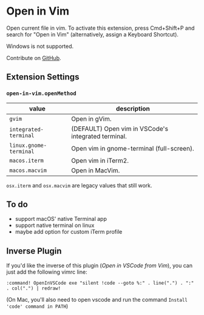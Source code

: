 # Open in Vim

Open current file in vim. To activate this extension, press Cmd+Shift+P and
search for "Open in Vim" (alternatively, assign a Keyboard Shortcut).

Windows is not supported.

Contribute on [GitHub](https://github.com/jonsmithers/vscode-open-in-vim).

## Extension Settings

### `open-in-vim.openMethod`

| value                  | description                                           |
| ---------------------- | ----------------------------------------------------- |
| `gvim`                 | Open in gVim.                                         |
| `integrated-terminal`  | (DEFAULT) Open vim in VSCode's integrated terminal.   |
| `linux.gnome-terminal` | Open vim in gnome-terminal (full-screen).             |
| `macos.iterm`          | Open vim in iTerm2.                                   |
| `macos.macvim`         | Open in MacVim.                                       |

`osx.iterm` and `osx.macvim` are legacy values that still work.

## To do

- support macOS' native Terminal app
- support native terminal on linux
- maybe add option for custom iTerm profile

## Inverse Plugin

If you'd like the inverse of this plugin (*Open in VSCode from Vim*), you can
just add the following vimrc line:

```
:command! OpenInVSCode exe "silent !code --goto %:" . line(".") . ":" . col(".") | redraw!
```

(On Mac, you'll also need to open vscode and run the command `Install 'code'
command in PATH`)
